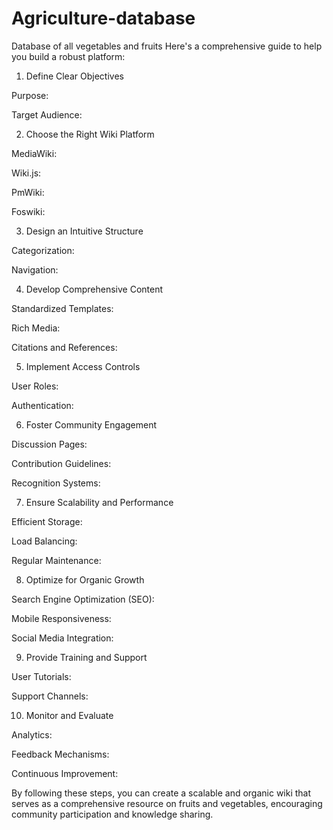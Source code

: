 # Agriculture-database
Database of all vegetables and fruits
  Here's a comprehensive guide to help you build a robust platform:

1. Define Clear Objectives

Purpose:  

Target Audience:  


2. Choose the Right Wiki Platform

MediaWiki:   

Wiki.js:   

PmWiki:   

Foswiki:   


3. Design an Intuitive Structure

Categorization:  

Navigation:  


4. Develop Comprehensive Content

Standardized Templates:  

Rich Media:  

Citations and References:  


5. Implement Access Controls

User Roles:  

Authentication:  


6. Foster Community Engagement

Discussion Pages:  

Contribution Guidelines:  

Recognition Systems:  


7. Ensure Scalability and Performance

Efficient Storage:   

Load Balancing:  

Regular Maintenance:  


8. Optimize for Organic Growth

Search Engine Optimization (SEO):  

Mobile Responsiveness:  

Social Media Integration:  


9. Provide Training and Support

User Tutorials:  

Support Channels:  


10. Monitor and Evaluate

Analytics:  

Feedback Mechanisms:  

Continuous Improvement:  


By following these steps, you can create a scalable and organic wiki that serves as a comprehensive resource on fruits and vegetables, encouraging community participation and knowledge sharing.

